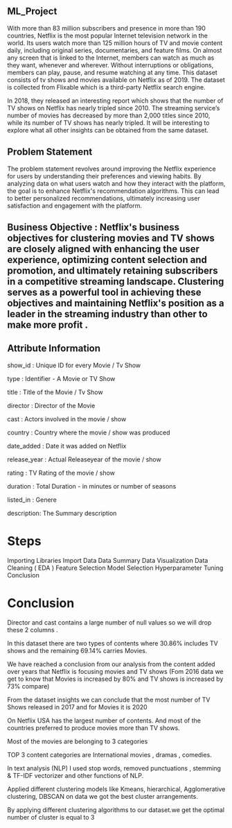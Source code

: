 ## ML_Project

With more than 83 million subscribers and presence in more than 190 countries, Netflix is the most popular Internet television network in the world. Its users watch more than 125 million hours of TV and movie content daily, including original series, documentaries, and feature films. On almost any screen that is linked to the Internet, members can watch as much as they want, whenever and wherever. Without interruptions or obligations, members can play, pause, and resume watching at any time. This dataset consists of tv shows and movies available on Netflix as of 2019. The dataset is collected from Flixable which is a third-party Netflix search engine.

In 2018, they released an interesting report which shows that the number of TV shows on Netflix has nearly tripled since 2010. The streaming service’s number of movies has decreased by more than 2,000 titles since 2010, while its number of TV shows has nearly tripled. It will be interesting to explore what all other insights can be obtained from the same dataset.

## Problem Statement
The problem statement revolves around improving the Netflix experience for users by understanding their preferences and viewing habits. By analyzing data on what users watch and how they interact with the platform, the goal is to enhance Netflix's recommendation algorithms. This can lead to better personalized recommendations, ultimately increasing user satisfaction and engagement with the platform.

## Business Objective : Netflix's business objectives for clustering movies and TV shows are closely aligned with enhancing the user experience, optimizing content selection and promotion, and ultimately retaining subscribers in a competitive streaming landscape. Clustering serves as a powerful tool in achieving these objectives and maintaining Netflix's position as a leader in the streaming industry than other to make more profit .

## Attribute Information
show_id : Unique ID for every Movie / Tv Show

type : Identifier - A Movie or TV Show

title : Title of the Movie / Tv Show

director : Director of the Movie

cast : Actors involved in the movie / show

country : Country where the movie / show was produced

date_added : Date it was added on Netflix

release_year : Actual Releaseyear of the movie / show

rating : TV Rating of the movie / show

duration : Total Duration - in minutes or number of seasons

listed_in : Genere

description: The Summary description
# Steps

Importing Libraries
Import Data
Data Summary
Data Visualization
Data Cleaning ( EDA )
Feature Selection
Model Selection
Hyperparameter Tuning
Conclusion

# Conclusion
Director and cast contains a large number of null values so we will drop these 2 columns .

In this dataset there are two types of contents where 30.86% includes TV shows and the remaining 69.14% carries Movies.

We have reached a conclusion from our analysis from the content added over years that Netflix is focusing movies and TV shows (Fom 2016 data we get to know that Movies is increased by 80% and TV shows is increased by 73% compare)

From the dataset insights we can conclude that the most number of TV Shows released in 2017 and for Movies it is 2020

On Netflix USA has the largest number of contents. And most of the countries preferred to produce movies more than TV shows.

Most of the movies are belonging to 3 categories

TOP 3 content categories are International movies , dramas , comedies.

In text analysis (NLP) I used stop words, removed punctuations , stemming & TF-IDF vectorizer and other functions of NLP.

Applied different clustering models like Kmeans, hierarchical, Agglomerative clustering, DBSCAN on data we got the best cluster arrangements.

By applying different clustering algorithms to our dataset.we get the optimal number of cluster is equal to 3

